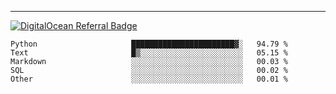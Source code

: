 ---
[![DigitalOcean Referral Badge](https://web-platforms.sfo2.digitaloceanspaces.com/WWW/Badge%203.svg)](https://www.digitalocean.com/?refcode=37fa54d82492&utm_campaign=Referral_Invite&utm_medium=Referral_Program&utm_source=badge)

<!--START_SECTION:waka-->

```text
Python                     ███████████████████████▓░   94.79 %
Text                       █▒░░░░░░░░░░░░░░░░░░░░░░░   05.15 %
Markdown                   ░░░░░░░░░░░░░░░░░░░░░░░░░   00.03 %
SQL                        ░░░░░░░░░░░░░░░░░░░░░░░░░   00.02 %
Other                      ░░░░░░░░░░░░░░░░░░░░░░░░░   00.01 %
```

<!--END_SECTION:waka-->


[linkedin]: https://www.linkedin.com/in/mohamed-elh/

